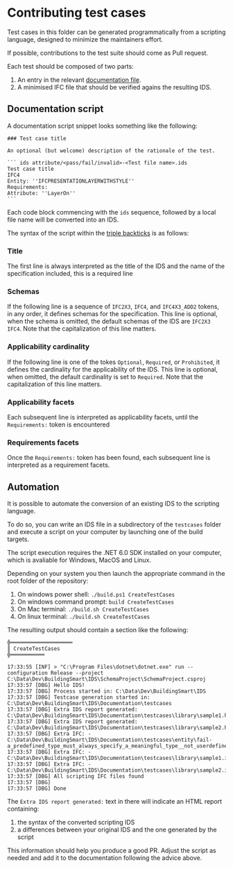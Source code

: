 # Contributing test cases

Test cases in this folder can be generated programmatically from a scripting language, designed to minimize the maintainers effort.

If possible, contributions to the test suite should come as Pull request.

Each test should be composed of two parts:

1. An entry in the relevant [documentation file](scripts.md).
1. A minimised IFC file that should be verified agains the resulting IDS.

## Documentation script

A documentation script snippet looks something like the following:

```` text
### Test case title

An optional (but welcome) description of the rationale of the test.

``` ids attribute/<pass/fail/invalid>-<Test file name>.ids
Test case title
IFC4
Entity: ''IFCPRESENTATIONLAYERWITHSTYLE''
Requirements:
Attribute: ''LayerOn''
```
````

Each code block commencing with the ` ids ` sequence, followed by a local file name will be converted into an IDS.

The syntax of the script within the [triple backticks](https://docs.github.com/en/get-started/writing-on-github/working-with-advanced-formatting/creating-and-highlighting-code-blocks#fenced-code-blocks) is as follows:

### Title

The first line is always interpreted as the title of the IDS and the name of the specification included, this is a required line

### Schemas

If the following line is a sequence of `IFC2X3`, `IFC4`, and `IFC4X3_ADD2` tokens, in any order, it defines schemas for the specification.
This line is optional, when the schema is omitted, the default schemas of the IDS are `IFC2X3 IFC4`. Note that the capitalization of this line matters.

### Applicability cardinality

If the following line is one of the tokes `Optional`, `Required`, or `Prohibited`, it defines the cardinality for the applicability of the IDS.
This line is optional, when omitted, the default cardinality is set to `Required`. Note that the capitalization of this line matters.

### Applicability facets

Each subsequent line is interpreted as applicability facets, until the `Requirements:` token is encountered

### Requirements facets

Once the `Requirements:` token has been found, each subsequent line is interpreted as a requirement facets.

## Automation

It is possible to automate the conversion of an existing IDS to the scripting language.

To do so, you can write an IDS file in a subdirectory of the `testcases` folder and execute a script on your computer by launching one of the build targets.

The script execution requires the .NET 6.0 SDK installed on your computer, which is avaliable for Windows, MacOS and Linux.

Depending on your system you then launch the appropriate command in the root folder of the repository:

1. On windows power shell: `./build.ps1 CreateTestCases`
1. On windows command prompt: `build CreateTestCases`
1. On Mac terminal: `./build.sh CreateTestCases`
1. On linux terminal: `./build.sh CreateTestCases`

The resulting output should contain a section like the following:

``` text
╬════════════════════
║ CreateTestCases
╬═══════════

17:33:55 [INF] > "C:\Program Files\dotnet\dotnet.exe" run --configuration Release --project C:\Data\Dev\BuildingSmart\IDS\SchemaProject\SchemaProject.csproj
17:33:57 [DBG] Hello IDS!
17:33:57 [DBG] Process started in: C:\Data\Dev\BuildingSmart\IDS
17:33:57 [DBG] Testcase generation started in: C:\Data\Dev\BuildingSmart\IDS\Documentation\testcases
17:33:57 [DBG] Extra IDS report generated: C:\Data\Dev\BuildingSmart\IDS\Documentation\testcases\library\sample1.html
17:33:57 [DBG] Extra IDS report generated: C:\Data\Dev\BuildingSmart\IDS\Documentation\testcases\library\sample2.html
17:33:57 [DBG] Extra IFC: - C:\Data\Dev\BuildingSmart\IDS\Documentation\testcases\entity\fail-a_predefined_type_must_always_specify_a_meaningful_type__not_userdefined_itself.ifc
17:33:57 [DBG] Extra IFC: - C:\Data\Dev\BuildingSmart\IDS\Documentation\testcases\library\sample1.ifc
17:33:57 [DBG] Extra IFC: - C:\Data\Dev\BuildingSmart\IDS\Documentation\testcases\library\sample2.ifc
17:33:57 [DBG] All scripting IFC files found
17:33:57 [DBG]
17:33:57 [DBG] Done
```

The  `Extra IDS report generated:` text in there will indicate an HTML report containing:

1. the syntax of the converted scripting IDS
2. a differences between your original IDS and the one generated by the script

This information should help you produce a good PR. Adjust the script as needed and add it to the documentation following the advice above.

